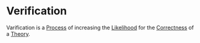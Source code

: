 # Verification

Varification is a [Process](60062.md) of increasing the [Likelihood](600031.md) for the [Correctness](60016.md) of a [Theory](7000001.md).
